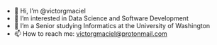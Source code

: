 - 👋 Hi, I’m @victorgmaciel
- 👀 I’m interested in Data Science and Software Development
- 🌱 I’m a Senior studying Informatics at the University of Washington
- 📫 How to reach me: victorgmaciel@protonmail.com



